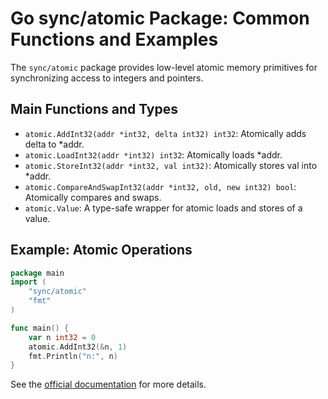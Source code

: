 # Go sync/atomic Package: Common Functions and Examples

The `sync/atomic` package provides low-level atomic memory primitives for synchronizing access to integers and pointers.

## Main Functions and Types
- `atomic.AddInt32(addr *int32, delta int32) int32`: Atomically adds delta to *addr.
- `atomic.LoadInt32(addr *int32) int32`: Atomically loads *addr.
- `atomic.StoreInt32(addr *int32, val int32)`: Atomically stores val into *addr.
- `atomic.CompareAndSwapInt32(addr *int32, old, new int32) bool`: Atomically compares and swaps.
- `atomic.Value`: A type-safe wrapper for atomic loads and stores of a value.

## Example: Atomic Operations
```go
package main
import (
    "sync/atomic"
    "fmt"
)

func main() {
    var n int32 = 0
    atomic.AddInt32(&n, 1)
    fmt.Println("n:", n)
}
```

See the [official documentation](https://pkg.go.dev/sync/atomic) for more details.
